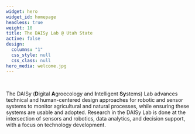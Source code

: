 ```yaml
---
widget: hero
widget_id: homepage
headless: true
weight: 10
title: The DAISy Lab @ Utah State
active: false
design:
  columns: "1"
  css_style: null
  css_class: null
hero_media: welcome.jpg
---
```

<br>

The DAISy (**D**igital **A**groecology and **I**ntelligent **Sy**stems) Lab advances technical and human-centered design approaches for robotic and sensor systems to monitor agricultural and natural processes, while ensuring these systems are usable and adopted. Research in the DAISy Lab is done at the intersection of sensors and robotics, data analytics, and decision support, with a focus on technology development.